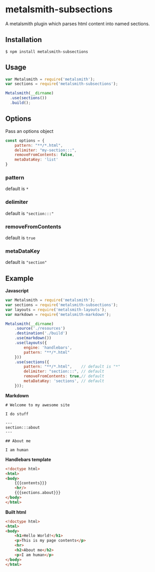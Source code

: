 # metalsmith-subsections

A metalsmith plugin which parses html content into named sections.

## Installation

    $ npm install metalsmith-subsections

## Usage

```js
var Metalsmith = require('metalsmith');
var sections = require('metalsmith-subsections');

Metalsmith(__dirname)
  .use(sections())
  .build();
```

## Options

Pass an options object

```js
const options = {
    pattern: "**/*.html",
    delimiter: "my-section:::",
    removeFromContents: false,
    metaDataKey: 'list'
}
```

### pattern

default is `*`

### delimiter

default is `"section:::"`

### removeFromContents

default is `true`

### metaDataKey

default is `"section"`

## Example

**Javascript**
```js
var Metalsmith = require('metalsmith');
var sections = require('metalsmith-subsections');
var layouts = require('metalsmith-layouts');
var markdown = require('metalsmith-markdown');

Metalsmith(__dirname)
    .source('./resources')
    .destination('./build')
    .use(markdown())
    .use(layouts({
        engine: 'handlebars',
        pattern: "**/*.html"
    }))
    .use(sections({
        pattern: "**/*.html",    // default is "*"
        delimiter: "section:::", // default
        removeFromContents: true,// default
        metaDataKey: 'sections', // default
    }));
```

**Markdown**
```
# Welcome to my awesome site

I do stuff

---
section:::about
---

## About me

I am human
```

**Handlebars template**
```html
<!doctype html>
<html>
<body>
    {{{contents}}}
    <hr/>
    {{{sections.about}}}
</body>
</html>

```

**Built html**
```html
<!doctype html>
<html>
<body>
    <h1>Hello World!</h1>
    <p>This is my page contents</p>
    <hr>
    <h2>About me</h2>
    <p>I am human</p>
</body>
</html>
```